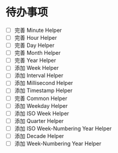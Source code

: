 # 待办事项

- [ ] 完善 Minute Helper
- [ ] 完善 Hour Helper
- [ ] 完善 Day Helper
- [ ] 完善 Month Helper
- [ ] 完善 Year Helper
- [ ] 添加 Week Helper
- [ ] 添加 Interval Helper
- [ ] 添加 Millisecond Helper
- [ ] 添加 Timestamp Helper
- [ ] 完善 Common Helper
- [ ] 添加 Weekday Helper
- [ ] 添加 ISO Week Helper
- [ ] 添加 Quarter Helper
- [ ] 添加 ISO Week-Numbering Year Helper
- [ ] 添加 Decade Helper
- [ ] 添加 Week-Numbering Year Helper
